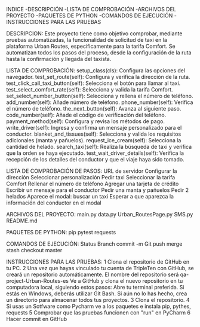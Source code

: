 INDICE
-DESCRIPCIÓN
-LISTA DE COMPROBACIÓN
-ARCHIVOS DEL PROYECTO
-PAQUETES DE PYTHON
-COMANDOS DE EJECUCIÓN
-INSTRUCCIONES PARA LAS PRUEBAS

DESCRIPCION:
Este proyecto tiene como objetivo comprobar, mediante pruebas automatizadas, la funcionalidad de solicitud de taxi en la plataforma Urban Routes, específicamente para la tarifa Comfort. Se automatizan todos los pasos del proceso, desde la configuración de la ruta hasta la confirmación y llegada del taxista.

LISTA DE COMPROBACIÓN:
setup_class(cls): Configura las opciones del navegador.
test_set_route(self): Configura y verifica la dirección de la ruta.
test_click_call_taxi_button(self): Selecciona el botón para llamar al taxi.
test_select_comfort_rate(self): Selecciona y valida la tarifa Comfort.
set_select_number_button(self): Selecciona y rellena el número de teléfono.
add_number(self): Añade número de teléfono.
phone_number(self): Verifica el número de teléfono.
the_next_button(self): Avanza al siguiente paso.
code_number(self): Añade el código de verificación del teléfono.
payment_method(self): Configura y revisa los métodos de pago.
write_driver(self): Ingresa y confirma un mensaje personalizado para el conductor.
blanket_and_tissues(self): Selecciona y valida los requisitos adicionales (manta y pañuelos).
request_ice_cream(self): Selecciona la cantidad de helado.
search_taxi(self): Realiza la búsqueda de taxi y verifica que la orden se haya ejecutado.
test_wait_driver_details(self): Verifica la recepción de los detalles del conductor y que el viaje haya sido tomado.

LISTA DE COMPROBACIÓN DE PASOS:
URL de servidor
Configurar la dirección
Seleccionar personalización
Pedir taxi
Seleccionar la tarifa Comfort
Rellenar el número de teléfono
Agregar una tarjeta de crédito
Escribir un mensaje para el conductor
Pedir una manta y pañuelos
Pedir 2 helados
Aparece el modal: buscar un taxi
Esperar a que aparezca la información del conductor en el modal

ARCHIVOS DEL PROYECTO:
main.py
data.py
Urban_RoutesPage.py
SMS.py
README.md

PAQUETES DE PYTHON:
pip
pytest
requests


COMANDOS DE EJECUCIÓN:
Status
Branch
commit -m
Git
push
merge
stash
checkout master

INSTRUCCIONES PARA LAS PRUEBAS: 
1 Clona el repositorio de GitHub en tu PC.
2 Una vez que hayas vinculado tu cuenta de TripleTen con GitHub, se creará un repositorio automáticamente. El nombre del repositorio será qa-project-Urban-Routes-es Ve a GitHub y clona el nuevo repositorio en tu computadora local, siguiendo estos pasos: Abre tu terminal preferida. Si estás en Windows, deberás utilizar Git Bash. Si aún no lo has hecho, crea un directorio para almacenar todos tus proyectos.
3 Clona el repositorio.
4 Si usas un Sotfware como Pycharm ve a los paquetes e instala pip, pythes, requests
5 Comprobar que las pruebas funcionen con "run" en PyCharm
6 Hacer commit en GitHub
